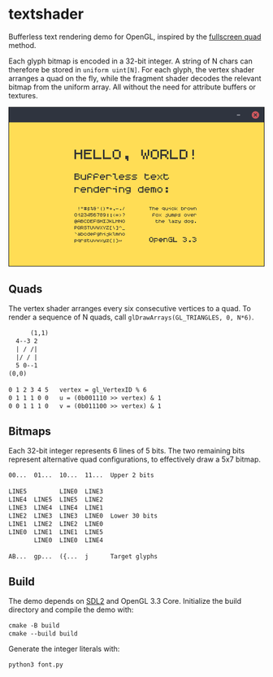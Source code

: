 textshader
==========

Bufferless text rendering demo for OpenGL,
inspired by the [fullscreen quad] method.

Each glyph bitmap is encoded in a 32-bit integer.
A string of N chars can therefore be stored in
`uniform uint[N]`. For each glyph, the vertex shader
arranges a quad on the fly, while the fragment shader
decodes the relevant bitmap from the uniform array.
All without the need for attribute buffers or textures.

![Screenshot](textshader.png)


Quads
-----

The vertex shader arranges every
six consecutive vertices to a quad.
To render a sequence of N quads, call
`glDrawArrays(GL_TRIANGLES, 0, N*6)`.

```
      (1,1)
  4--3 2
  | / /|
  |/ / |
  5 0--1
(0,0)

0 1 2 3 4 5   vertex = gl_VertexID % 6
0 1 1 1 0 0   u = (0b001110 >> vertex) & 1
0 0 1 1 1 0   v = (0b011100 >> vertex) & 1
```


Bitmaps
-------

Each 32-bit integer represents 6 lines of 5 bits.
The two remaining bits represent alternative quad
configurations, to effectively draw a 5x7 bitmap.

```
00...  01...  10...  11...  Upper 2 bits

LINE5         LINE0  LINE3
LINE4  LINE5  LINE5  LINE2
LINE3  LINE4  LINE4  LINE1
LINE2  LINE3  LINE3  LINE0  Lower 30 bits
LINE1  LINE2  LINE2  LINE0
LINE0  LINE1  LINE1  LINE5
       LINE0  LINE0  LINE4

AB...  gp...  ({...  j      Target glyphs
```


Build
-----

The demo depends on [SDL2] and OpenGL 3.3 Core.
Initialize the build directory and compile the demo with:

    cmake -B build
    cmake --build build

Generate the integer literals with:

    python3 font.py


[fullscreen quad]: https://www.reddit.com/r/gamedev/comments/2j17wk/a_slightly_faster_bufferless_vertex_shader_trick/
[SDL2]: https://github.com/libsdl-org/SDL
